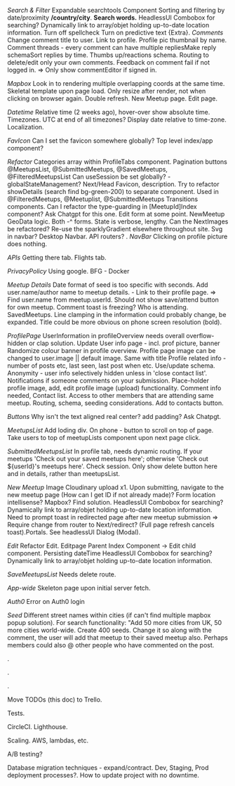 _Search & Filter_
Expandable searchtools Component
Sorting and filtering by date/proximity **/country/city**.
**Search words.**
HeadlessUI Combobox for searching? Dynamically link to array/objet holding up-to-date location information.
Turn off spellcheck
Turn on predictive text
{Extra}.
_Comments_
Change comment title to user. Link to profile.
Profile pic thumbnail by name.
Comment threads - every comment can have multiple repliesMake reply schemaSort replies by time.
Thumbs up/reactions schema.
Routing to delete/edit only your own comments.
Feedback on comment fail if not logged in. => Only show commentEditor if signed in.

_Mapbox_
Look in to rendering multiple overlapping coords at the same time.
Skeletal template upon page load.
Only resize after render, not when clicking on browser again. Double refresh.
New Meetup page.
Edit page.

_Datetime_
Relative time (2 weeks ago), hover-over show absolute time.
Timezones. UTC at end of all timezones?
Display date relative to time-zone.
Localization.

_FavIcon_
Can I set the favicon somewhere globally? Top level index/app component?

_Refactor_
Categories array within ProfileTabs component.
Pagination buttons @MeetupsList, @SubmittedMeetups, @SavedMeetups, @FilteredMeetupsList
Can useSession be set globally? - globalStateManagement?
Next/Head Favicon, description.
Try to refactor showDetails (search find bg-green-200) to separate component. Used in @FilteredMeetups, @Meetuplist, @SubmittedMeetups
Transitions components.
Can I refactor the type-guarding in [MeetupId]Index component? Ask Chatgpt for this one.
Edit form at some point.
NewMeetup GeoData logic.
Both -^ forms. State is verbose, lengthy.
Can the NextImages be refactored?
Re-use the sparklyGradient elsewhere throughout site.
Svg in navbar?
Desktop Navbar.
API routers?
.
_NavBar_
Clicking on profile picture does nothing.

_APIs_
Getting there tab.
Flights tab.

_PrivacyPolicy_
Using google.
BFG - Docker

_Meetup Details_
Date format of seed is too specific with seconds.
Add user.name/author name to meetup details. - Link to their profile page. => Find user.name from meetup.userId.
Should not show save/attend button for own meetup.
Comment toast is freezing?
Who is attending. SavedMeetups.
Line clamping in the information could probably change, be expanded.
Title could be more obvious on phone screen resolution (bold).

_ProfilePage_
UserInformation in profileOverview needs overall overflow-hidden or clap solution.
Update User info page - incl. prof picture, banner
Randomize colour banner in profile overview.
Profile page image can be changed to user.image || default image. Same with title
Profile related info - number of posts etc, last seen, last post when etc. Use/update schema.
Anonymity - user info selectively hidden unless in 'close contact list'.
Notifications if someone comments on your submission.
Place-holder profile image, add, edit profile image (upload) functionality.
Comment info needed, Contact list.
Access to other members that are attending same meetup. Routing, schema, seeding considerations.
Add to contacts button.

_Buttons_
Why isn't the text aligned real center? add padding? Ask Chatpgt.

_MeetupsList_
Add loding div.
On phone - button to scroll on top of page.
Take users to top of meetupLists component upon next page click.

_SubmittedMeetupsList_
In profile tab, needs dynamic routing. If your meetups 'Check out your saved meetups here'; otherwise 'Check out ${userId}'s meetups here'. Check session.
Only show delete button here and in details, rather than meetupsList.

_New Meetup_
Image Cloudinary upload x1.
Upon submitting, navigate to the new meetup page (How can I get ID if not already made)?
Form location intellisense? Mapbox? Find solution. HeadlessUI Combobox for searching? Dynamically link to array/objet holding up-to-date location information.
Need to prompt toast in redirected page after new meetup submission => Require change from router to Next/redirect? (Full page refresh cancels toast).Portals. See headlessUI Dialog (Modal).

_Edit_
Refactor Edit. Editpage Parent Index Component -> Edit child component.
Persisting dateTime
HeadlessUI Combobox for searching? Dynamically link to array/objet holding up-to-date location information.

_SaveMeetupsList_
Needs delete route.

_App-wide_
Skeleton page upon initial server fetch.

_Auth0_
Error on Auth0 login

_Seed_
Different street names within cities (if can't find multiple mapbox popup solution).
For search functionality: "Add 50 more cities from UK, 50 more cities world-wide. Create 400 seeds.
Change it so along with the comment, the user will add that meetup to their saved meetup also.
Perhaps members could also @ other people who have commented on the post.

.

.

.

Move TODOs (this doc) to Trello.

Tests.

CircleCI.
Lighthouse.

Scaling.
AWS, lambdas, etc.

A/B testing?

Database migration techniques - expand/contract.
Dev, Staging, Prod deployment processes?.
How to update project with no downtime.
